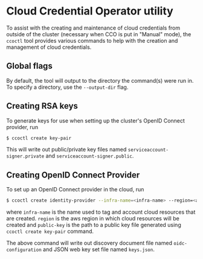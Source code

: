 # Cloud Credential Operator utility

To assist with the creating and maintenance of cloud credentials from outside of the cluster (necessary when CCO is put in "Manual" mode), the `ccoctl` tool provides various commands to help with the creation and management of cloud credentials.

## Global flags

By default, the tool will output to the directory the command(s) were run in. To specify a directory, use the `--output-dir` flag.

## Creating RSA keys

To generate keys for use when setting up the cluster's OpenID Connect provider, run

```bash
$ ccoctl create key-pair
```

This will write out public/private key files named `serviceaccount-signer.private` and `serviceaccount-signer.public`.

## Creating OpenID Connect Provider

To set up an OpenID Connect provider in the cloud, run

```bash
$ ccoctl create identity-provider --infra-name=<infra-name> --region=<aws-region> --public-key=/path/to/public/key/file

```

where `infra-name` is the name used to tag and account cloud resources that are created. `region` is the aws region in which cloud resources will be created and `public-key` is the path to a public key file generated using `ccoctl create key-pair` command.

The above command will write out discovery document file named `oidc-configuration` and JSON web key set file named `keys.json`.

